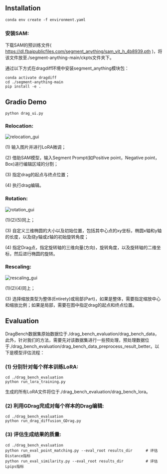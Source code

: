 ## Installation

```
conda env create -f environment.yaml
```

### 安装SAM:

下载SAM的预训练文件( https://dl.fbaipublicfiles.com/segment_anything/sam_vit_h_4b8939.pth )，将该文件放至./segment-anything-main/ckpts文件夹下。

通过以下方式在dragdiff环境中安装segment_anything模块包：

```
conda activate dragdiff
cd ./segment-anything-main
pip install -e .
```



## Gradio Demo

```
python drag_ui.py
```

### Relocation:

![relocation_gui](.assets//relocation_gui.png)

(1) 输入图片并进行LoRA微调；

(2) 借助SAM模型，输入Segment Prompt(如Positive point，Negative point，Box)进行编辑区域的分割；

(3) 指定drag的起点与终点位置；

(4) 执行drag编辑。



### Rotation:

![rotation_gui](./rotation_gui.png)

(1)(2)(5)同上；

(3) 自定义三维椭圆的大小以及初始位置，包括其中心点的xy坐标，椭圆x轴和y轴的长度，以及绕y轴或z轴的初始旋转角度；

(4) 指定Drag点，指定旋转轴的三维向量(方向)，旋转角度，以及旋转轴的二维坐标，然后进行椭圆的旋转。



### Rescaling:

![rescaling_gui](./rescaling_gui.png)

(1)(2)(4)同上；

(3) 选择缩放类型为整体(Entirety)或局部(Part)，如果是整体，需要指定缩放中心和缩放比例；如果是局部，需要在图中指定drag的起点和终点位置。



## Evaluation

DragBench数据集原始数据位于./drag_bench_evaluation/drag_bench_data，此外，针对我们的方法，需要先对该数据集进行一些预处理，预处理数据位于./drag_bench_evaluation/drag_bench_data_preprocess_result_better。以下是模型评估流程：

### (1) 分别针对每个样本训练LoRA:

```
cd ./drag_bench_evaluation
python run_lora_training.py
```

生成的所有LoRA文件将位于./drag_bench_evaluation/drag_bench_lora。

### (2) 利用GDrag完成对每个样本的Drag编辑:

```
cd ./drag_bench_evaluation
python run_drag_diffusion_GDrag.py
```

### (3) 评估生成结果的质量:

```
cd ./drag_bench_evaluation
python run_eval_point_matching.py --eval_root results_dir      # 评估Distance指标
python run_eval_similarity.py --eval_root results_dir          # 评估Lpips指标
```

